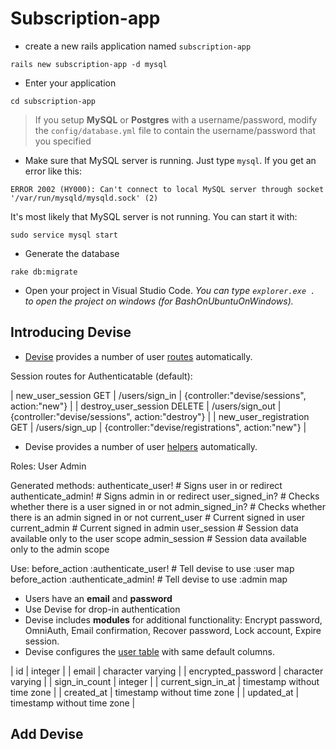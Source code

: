 # Subscription-app

- create a new rails application named `subscription-app`

```console
rails new subscription-app -d mysql
```

- Enter your application

```console
cd subscription-app
```

> If you setup **MySQL** or **Postgres** with a username/password, modify the
> `config/database.yml` file to contain the username/password that you specified

- Make sure that MySQL server is running. Just type `mysql`. If you get an error like this:

```console
ERROR 2002 (HY000): Can't connect to local MySQL server through socket '/var/run/mysqld/mysqld.sock' (2)
```

It's most likely that MySQL server is not running. You can start it with:

```console
sudo service mysql start
```

- Generate the database

```console
rake db:migrate
```

- Open your project in Visual Studio Code. _You can type `explorer.exe .` to open the project on windows (for BashOnUbuntuOnWindows)._

## Introducing Devise

- [Devise](https://github.com/heartcombo/devise) provides a number of user [routes](https://rubydoc.info/github/heartcombo/devise/ActionDispatch/Routing/Mapper) automatically.

Session routes for Authenticatable (default):

| new_user_session GET        | /users/sign_in  | {controller:"devise/sessions", action:"new"}      |
| destroy_user_session DELETE | /users/sign_out | {controller:"devise/sessions", action:"destroy"}  |
| new_user_registration GET   | /users/sign_up  | {controller:"devise/registrations", action:"new"} |

- Devise provides a number of user [helpers](https://www.rubydoc.info/github/heartcombo/devise/master/Devise/Controllers/Helpers) automatically.

Roles:
  User
  Admin

Generated methods:
  authenticate_user!  # Signs user in or redirect
  authenticate_admin! # Signs admin in or redirect
  user_signed_in?     # Checks whether there is a user signed in or not
  admin_signed_in?    # Checks whether there is an admin signed in or not
  current_user        # Current signed in user
  current_admin       # Current signed in admin
  user_session        # Session data available only to the user scope
  admin_session       # Session data available only to the admin scope

Use:
  before_action :authenticate_user!  # Tell devise to use :user map
  before_action :authenticate_admin! # Tell devise to use :admin map

- Users have an **email** and **password**
- Use Devise for drop-in authentication
- Devise includes **modules** for additional functionality: Encrypt password, OmniAuth, Email confirmation, Recover password, Lock account, Expire session.
- Devise configures the [user table](https://rubydoc.info/github/heartcombo/devise/Devise/Models/Authenticatable) with same default columns.

| id                 | integer                     |
| email              | character varying           |
| encrypted_password | character varying           |
| sign_in_count      | integer                     |
| current_sign_in_at | timestamp without time zone |
| created_at         | timestamp without time zone |
| updated_at         | timestamp without time zone |

## Add Devise

